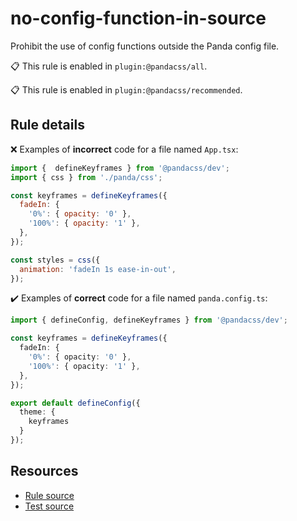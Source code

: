 [//]: # (This file is generated by eslint-docgen. Do not edit it directly.)

# no-config-function-in-source

Prohibit the use of config functions outside the Panda config file.

📋 This rule is enabled in `plugin:@pandacss/all`.

📋 This rule is enabled in `plugin:@pandacss/recommended`.

## Rule details

❌ Examples of **incorrect** code for a file named `App.tsx`:
```js
import {  defineKeyframes } from '@pandacss/dev';
import { css } from './panda/css';

const keyframes = defineKeyframes({
  fadeIn: {
    '0%': { opacity: '0' },
    '100%': { opacity: '1' },
  },
});

const styles = css({
  animation: 'fadeIn 1s ease-in-out',
});
```

✔️ Examples of **correct** code for a file named `panda.config.ts`:
```ts
import { defineConfig, defineKeyframes } from '@pandacss/dev';

const keyframes = defineKeyframes({
  fadeIn: {
    '0%': { opacity: '0' },
    '100%': { opacity: '1' },
  },
});

export default defineConfig({
  theme: {
    keyframes
  }
});
```

## Resources

* [Rule source](/plugin/src/rules/no-config-function-in-source.ts)
* [Test source](/plugin/tests/no-config-function-in-source.test.ts)

